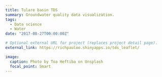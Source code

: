 ```yaml
---
title: Tulare basin TDS
summary: Groundwater quality data visualization.
tags: 
  - Data science
  - Water
date: "2017-08-27T00:00:00Z"

# Optional external URL for project (replaces project detail page).
external_link: https://richpauloo.shinyapps.io/tds_leaflet/

image:
  caption: Photo by Toa Heftiba on Unsplash
  focal_point: Smart
---
```

